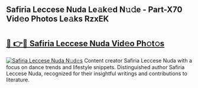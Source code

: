 ## Safiria Leccese Nuda Le𝚊k𝚎d N𝚞𝚍e - Part-X70 Vid𝚎o Photos Le𝚊ks RzxEK

# <h2><a href="http://fbbz2or.evod.top/?m=Safiria+Leccese+Nuda">🔗 👉🔴 Safiria Leccese Nuda Vid𝚎o Ph𝚘t𝚘s</a></h2>

[![Safiria Leccese Nuda N𝚞d𝚎s](https://i.imgur.com/8V9OHl7.gif)](http://fbbz2or.evod.top/?m=Safiria+Leccese+Nuda)
Content creator Safiria Leccese Nuda with a focus on dance trends and lifestyle snippets. Distinguished author Safiria Leccese Nuda, recognized for their insightful writings and contributions to literature. 
